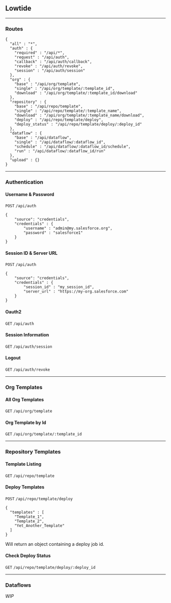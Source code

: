 ## Lowtide

---

### Routes

```
{
  "all" : "*",
  "auth" : {
    "required" : "/api/*",
    "request" : "/api/auth",
    "callback" : "/api/auth/callback",
    "revoke" : "/api/auth/revoke",
    "session" : "/api/auth/session"
  },
  "org" : {
    "base" : "/api/org/template",
    "single" : "/api/org/template/:template_id",
    "download" : "/api/org/template/:template_id/download"
  },
  "repository" : {
    "base" : "/api/repo/template",
    "single" : "/api/repo/template/:template_name",
    "download" : "/api/org/template/:template_name/download",
    "deploy" : "/api/repo/template/deploy",
    "deploy_status" : "/api/repo/template/deploy/:deploy_id"
  },
  "dataflow" : {
    "base" : "/api/dataflow",
    "single" : "/api/dataflow/:dataflow_id",
    "schedule" : "/api/dataflow/:dataflow_id/schedule",
    "run" : "/api/dataflow/:dataflow_id/run"
  },
  "upload" : {}
}
```

---

### Authentication

#### Username & Password

`POST` `/api/auth`

```
{
	"source": "credentials",
	"credentials" : {
		"username" : "admin@my.salesforce.org",
		"password" : "salesforce1"
	}
}
```

#### Session ID & Server URL

`POST` `/api/auth`

```
{
	"source": "credentials",
	"credentials" : {
		"session_id" : "my_session_id",
		"server_url" : "https://my-org.salesforce.com"
	}
}
```

#### Oauth2

`GET` `/api/auth`

#### Session Information

`GET` `/api/auth/session`

#### Logout

`GET` `/api/auth/revoke`

---

### Org Templates

#### All Org Templates

`GET` `/api/org/template`

#### Org Template by Id

`GET` `/api/org/template/:template_id`

---

### Repository Templates

#### Template Listing

`GET` `/api/repo/template`

#### Deploy Templates

`POST` `/api/repo/template/deploy`

```
{
  "templates" : [
    "Template_1",
    "Template_2",
    "Yet_Another_Template"
  ]
}
```

Will return an object containing a deploy job id.

#### Check Deploy Status

`GET` `/api/repo/template/deploy/:deploy_id`


---

### Dataflows

_WIP_
